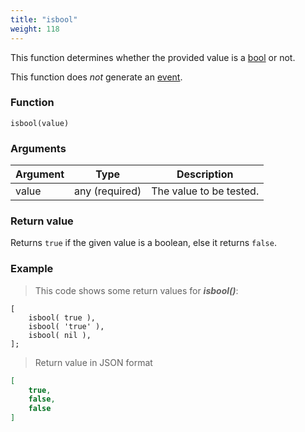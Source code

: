 ```yaml
---
title: "isbool"
weight: 118
---
```


This function determines whether the provided value is a [bool](../../data-types/bool) or not.

This function does *not* generate an [event](../../overview/events).

### Function

`isbool(value)`

### Arguments

Argument | Type | Description
-------- | ---- | -----------
value | any (required) | The value to be tested.

### Return value

Returns `true` if the given value is a boolean, else it returns `false`.

### Example

> This code shows some return values for ***isbool()***:

```thingsdb,json_response
[
    isbool( true ),
    isbool( 'true' ),
    isbool( nil ),
];
```

> Return value in JSON format

```json
[
    true,
    false,
    false
]
```
